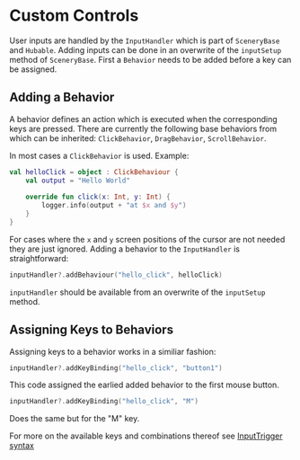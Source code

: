 # Custom Controls

User inputs are handled by the `InputHandler` which is part of `SceneryBase` and `Hubable`. Adding inputs can be done in an overwrite of the `inputSetup` method of `SceneryBase`. First a `Behavior` needs to be added before a key can be assigned.

## Adding a Behavior

A behavior defines an action which is executed when the corresponding keys are pressed. There are currently the following base behaviors from which can be inherited: `ClickBehavior`, `DragBehavior`, `ScrollBehavior`.

In most cases a `ClickBehavior` is used. Example:

```kotlin
val helloClick = object : ClickBehaviour {
    val output = "Hello World"
    
    override fun click(x: Int, y: Int) {
        logger.info(output + "at $x and $y")
    }
}
```

For cases where the `x` and `y` screen positions of the cursor are not needed they are just ignored. 
Adding a behavior to the `InputHandler` is straightforward:

```kotlin
inputHandler?.addBehaviour("hello_click", helloClick)
```
`inputHandler` should be available from an overwrite of the `inputSetup` method.

## Assigning Keys to Behaviors

Assigning keys to a behavior works in a similiar fashion:

```kotlin
inputHandler?.addKeyBinding("hello_click", "button1")
```

This code assigned the earlied added behavior to the first mouse button.

```kotlin
inputHandler?.addKeyBinding("hello_click", "M")
```

Does the same but for the "M" key.

For more on the available keys and combinations thereof see [InputTrigger syntax](https://github.com/scijava/ui-behaviour/wiki/InputTrigger-syntax)


